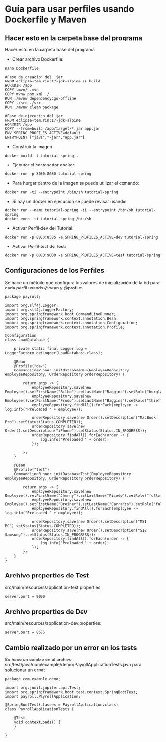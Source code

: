 # Guía para usar perfiles usando Dockerfile y Maven

## Hacer esto en la carpeta base del programa

Hacer esto en la carpeta base del programa

- Crear archivo Dockerfile:
```
nano Dockerfile

#Fase de creacion del .jar
FROM eclipse-temurin:17-jdk-alpine as build
WORKDIR /app
COPY .mvn/ .mvn
COPY mvnw pom.xml ./
RUN ./mvnw dependency:go-offline
COPY ./src ./src
RUN ./mvnw clean package

#Fase de ejecucion del jar
FROM eclipse-temurin:17-jdk-alpine
WORKDIR /app
COPY --from=build /app/target/*.jar app.jar
ENV SPRING_PROFILES_ACTIVE=default
ENTRYPOINT ["java","-jar","app.jar"]
```
- Construir la imagen
```
docker build -t tutorial-spring .
```

- Ejecutar el contenedor docker:
```
docker run -p 8080:8080 tutorial-spring
```

- Para hurgar dentro de la imagen se puede utilizar el comando:
```
docker run -ti --entrypoint /bin/sh tutorial-spring 
```

- Si hay un docker en ejecucion se puede revisar usando:
```
docker run --name tutorial-spring -ti --entrypoint /bin/sh tutorial-spring
docker exec -ti tutorial-spring /bin/sh
```

- Activar Perfil-dev del Tutorial:
```
docker run -p 8080:8585 -e SPRING_PROFILES_ACTIVE=dev tutorial-spring
```

- Activar Perfil-test de Test:
```
docker run -p 8080:9000 -e SPRING_PROFILES_ACTIVE=test tutorial-spring
```

## Configuraciones de los Perfiles
Se hace un método que configura los valores de inicialización de la bd para cada perfil usando @bean y @profile:
```
package payroll;

import org.slf4j.Logger;
import org.slf4j.LoggerFactory;
import org.springframework.boot.CommandLineRunner;
import org.springframework.context.annotation.Bean;
import org.springframework.context.annotation.Configuration;
import org.springframework.context.annotation.Profile;

@Configuration
class LoadDatabase {

    private static final Logger log = LoggerFactory.getLogger(LoadDatabase.class);

    @Bean
    @Profile("dev")
    CommandLineRunner initDatabaseDev(EmployeeRepository employeeRepository, OrderRepository orderRepository) {

        return args -> {
            employeeRepository.save(new Employee().setFirstName("Bilbo").setLastName("Baggins").setRole("burglar"));
            employeeRepository.save(new Employee().setFirstName("Frodo").setLastName("Baggins").setRole("thief"));
            employeeRepository.findAll().forEach(employee -> log.info("Preloaded " + employee));

            orderRepository.save(new Order().setDescription("MacBook Pro").setStatus(Status.COMPLETED));
            orderRepository.save(new Order().setDescription("iPhone").setStatus(Status.IN_PROGRESS));
            orderRepository.findAll().forEach(order -> {
                log.info("Preloaded " + order);
            });

        };
    }

    @Bean
    @Profile("test")
    CommandLineRunner initDatabaseTest(EmployeeRepository employeeRepository, OrderRepository orderRepository) {

        return args -> {
            employeeRepository.save(new Employee().setFirstName("Jhonny").setLastName("Picado").setRole("fullstack"));
            employeeRepository.save(new Employee().setFirstName("Breiner").setLastName("Carranza").setRole("fullstack"));
            employeeRepository.findAll().forEach(employee -> log.info("Preloaded " + employee));

            orderRepository.save(new Order().setDescription("MSI PC").setStatus(Status.COMPLETED));
            orderRepository.save(new Order().setDescription("S12 Samsung").setStatus(Status.IN_PROGRESS));
            orderRepository.findAll().forEach(order -> {
                log.info("Preloaded " + order);
            });
        };
    }
}
```

## Archivo properties de Test
src/main/resources/application-test.properties:
```
server.port = 9000
```

## Archivo properties de Dev
src/main/resources/application-dev.properties:
```
server.port = 8585
```

## Cambio realizado por un error en los tests
Se hace un cambio en el archivo src/test/java/com/example/demo/PayrollApplicationTests.java para solucionar un error:
```
package com.example.demo;

import org.junit.jupiter.api.Test;
import org.springframework.boot.test.context.SpringBootTest;
import payroll.PayrollApplication;

@SpringBootTest(classes = PayrollApplication.class)
class PayrollApplicationTests {

	@Test
	void contextLoads() {
	}

}
```

